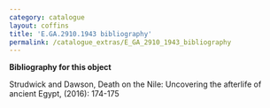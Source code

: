 ```yaml
---
category: catalogue
layout: coffins
title: 'E.GA.2910.1943 bibliography'
permalink: /catalogue_extras/E_GA_2910_1943_bibliography
---
```


**Bibliography for this object**


Strudwick and Dawson, Death on the Nile: Uncovering the afterlife of ancient Egypt, (2016): 174-175


